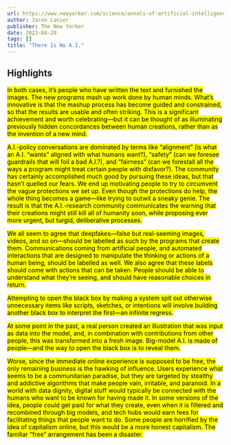 ```yaml
---
url: https://www.newyorker.com/science/annals-of-artificial-intelligence/there-is-no-ai
author: Jaron Lanier
publisher: The New Yorker
date: 2023-04-20
tags: []
title: "There Is No A.I."
---
```


## Highlights
<mark>In both cases, it’s people who have written the text and furnished the images. The new programs mash up work done by human minds. What’s innovative is that the mashup process has become guided and constrained, so that the results are usable and often striking. This is a significant achievement and worth celebrating—but it can be thought of as illuminating previously hidden concordances between human creations, rather than as the invention of a new mind.</mark>

<mark>A.I.-policy conversations are dominated by terms like “alignment” (is what an A.I. “wants” aligned with what humans want?), “safety” (can we foresee guardrails that will foil a bad A.I.?), and “fairness” (can we forestall all the ways a program might treat certain people with disfavor?). The community has certainly accomplished much good by pursuing these ideas, but that hasn’t quelled our fears. We end up motivating people to try to circumvent the vague protections we set up. Even though the protections do help, the whole thing becomes a game—like trying to outwit a sneaky genie. The result is that the A.I.-research community communicates the warning that their creations might still kill all of humanity soon, while proposing ever more urgent, but turgid, deliberative processes.</mark>

<mark>We all seem to agree that deepfakes—false but real-seeming images, videos, and so on—should be labelled as such by the programs that create them. Communications coming from artificial people, and automated interactions that are designed to manipulate the thinking or actions of a human being, should be labelled as well. We also agree that these labels should come with actions that can be taken. People should be able to understand what they’re seeing, and should have reasonable choices in return.</mark>

<mark>Attempting to open the black box by making a system spit out otherwise unnecessary items like scripts, sketches, or intentions will involve building another black box to interpret the first—an infinite regress.</mark>

<mark>At some point in the past, a real person created an illustration that was input as data into the model, and, in combination with contributions from other people, this was transformed into a fresh image. Big-model A.I. is made of people—and the way to open the black box is to reveal them.</mark>

<mark>Worse, since the immediate online experience is supposed to be free, the only remaining business is the hawking of influence. Users experience what seems to be a communitarian paradise, but they are targeted by stealthy and addictive algorithms that make people vain, irritable, and paranoid. In a world with data dignity, digital stuff would typically be connected with the humans who want to be known for having made it. In some versions of the idea, people could get paid for what they create, even when it is filtered and recombined through big models, and tech hubs would earn fees for facilitating things that people want to do. Some people are horrified by the idea of capitalism online, but this would be a more honest capitalism. The familiar “free” arrangement has been a disaster.</mark>


